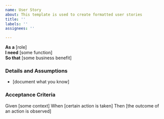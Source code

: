 ```yaml
---
name: User Story
about: This template is used to create formatted user stories
title: ''
labels: ''
assignees: ''

---
```


**As a** [role]  
 **I need** [some function]  
 **So that** [some business benefit]  
   
 ### Details and Assumptions
 * [document what you know]
   
 ### Acceptance Criteria  
   
 Given [some context]
 When [certain action is taken]
 Then [the outcome of an action is observed]
